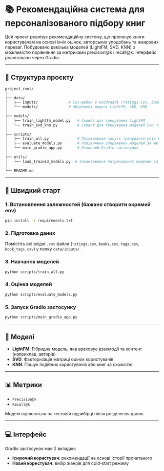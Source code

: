 # 📚 Рекомендаційна система для персоналізованого підбору книг
Цей проєкт реалізує рекомендаційну систему, що пропонує книги користувачам на основі їхніх оцінок, авторських уподобань та жанрових переваг. Побудовано декілька моделей (LightFM, SVD, KNN) з можливістю порівняння за метриками precision@k і recall@k. Інтерфейс реалізовано через Gradio.

---

## 🔧 Структура проєкту

```bash
project_root/
│
├── data/
│   ├── inputs/              # CSV-файли з Goodreads (ratings.csv, books.csv, tags.csv тощо)
│   └── models/              # Збережені моделі LightFM, SVD, KNN
│
├── models/
│   ├── train_lightfm_model.py   # Скрипт для тренування LightFM
│   └── train_svd_knn.py         # Скрипт для тренування моделей SVD та KNN
│
├── scripts/
│   ├── train_all.py             # Послідовний запуск тренування усіх моделей
│   ├── evaluate_models.py       # Порівняння збережених моделей за метриками
│   └── main_gradio_app.py       # Основний Gradio-застосунок
│
├── utils/
│   └── load_trained_models.py  # Завантаження натренованих моделей та обʼєктів
│
└── README.md
```

---

## 🚀 Швидкий старт

### 1. Встановлення залежностей (бажано створити окремий env)

```bash
pip install -r requirements.txt
```

### 2. Підготовка даних

Помістіть всі вхідні `.csv` файли (`ratings.csv`, `books.csv`, `tags.csv`, `book_tags.csv`) у папку `data/inputs/`.

### 3. Навчання моделей

```bash
python scripts/train_all.py
```

### 4. Оцінка моделей

```bash
python scripts/evaluate_models.py
```

### 5. Запуск Gradio застосунку

```bash
python scripts/main_gradio_app.py
```

---

## 🧠 Моделі

- **LightFM**: Гібридна модель, яка враховує взаємодії та контент (наприклад, авторів)
- **SVD**: Факторизація матриці оцінок користувачів
- **KNN**: Пошук подібних користувачів або книг за схожістю

---

## 📊 Метрики

- `Precision@k`
- `Recall@k`

Моделі оцінюються на тестовій підвибірці після розділення даних.

---

## 💻 Інтерфейс

Gradio застосунок має 2 вкладки:

- **Існуючий користувач**: рекомендації на основі історії прочитаного
- **Новий користувач**: вибір жанрів для cold-start режиму
